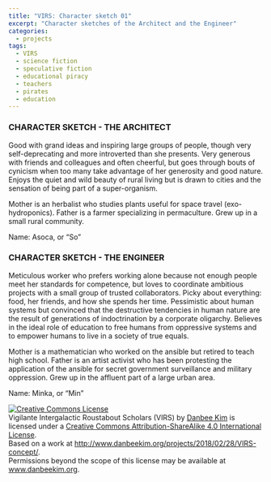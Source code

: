```yaml
---
title: "VIRS: Character sketch 01"
excerpt: "Character sketches of the Architect and the Engineer"
categories:
  - projects
tags:
  - VIRS
  - science fiction
  - speculative fiction
  - educational piracy
  - teachers
  - pirates
  - education
---
```


### CHARACTER SKETCH - THE ARCHITECT

Good with grand ideas and inspiring large groups of people, though very self-deprecating and more introverted than she presents. Very generous with friends and colleagues and often cheerful, but goes through bouts of cynicism when too many take advantage of her generosity and good nature. Enjoys the quiet and wild beauty of rural living but is drawn to cities and the sensation of being part of a super-organism. 

Mother is an herbalist who studies plants useful for space travel (exo-hydroponics). Father is a farmer specializing in permaculture. Grew up in a small rural community. 

Name: Asoca, or “So”

### CHARACTER SKETCH - THE ENGINEER

Meticulous worker who prefers working alone because not enough people meet her standards for competence, but loves to coordinate ambitious projects with a small group of trusted collaborators. Picky about everything: food, her friends, and how she spends her time. Pessimistic about human systems but convinced that the destructive tendencies in human nature are the result of generations of indoctrination by a corporate oligarchy. Believes in the ideal role of education to free humans from oppressive systems and to empower humans to live in a society of true equals. 

Mother is a mathematician who worked on the ansible but retired to teach high school. Father is an artist activist who has been protesting the application of the ansible for secret government surveillance and military oppression. Grew up in the affluent part of a large urban area. 

Name: Minka, or “Min”

<a rel="license" href="http://creativecommons.org/licenses/by-sa/4.0/"><img alt="Creative Commons License" style="border-width:0" src="https://i.creativecommons.org/l/by-sa/4.0/88x31.png" /></a><br /><span xmlns:dct="http://purl.org/dc/terms/" property="dct:title">Vigilante Intergalactic Roustabout Scholars (VIRS)</span> by <a xmlns:cc="http://creativecommons.org/ns#" href="www.danbeekim.org" property="cc:attributionName" rel="cc:attributionURL">Danbee Kim</a> is licensed under a <a rel="license" href="http://creativecommons.org/licenses/by-sa/4.0/">Creative Commons Attribution-ShareAlike 4.0 International License</a>.<br />Based on a work at <a xmlns:dct="http://purl.org/dc/terms/" href="http://www.danbeekim.org/projects/2018/02/28/VIRS-concept/" rel="dct:source">http://www.danbeekim.org/projects/2018/02/28/VIRS-concept/</a>.<br />Permissions beyond the scope of this license may be available at <a xmlns:cc="http://creativecommons.org/ns#" href="www.danbeekim.org" rel="cc:morePermissions">www.danbeekim.org</a>.
